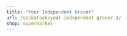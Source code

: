 ```yaml
---
title: "Your Independent Grocer"
url: /saskatoon/your-independent-grocer-3/
shop: supermarket
---
```

